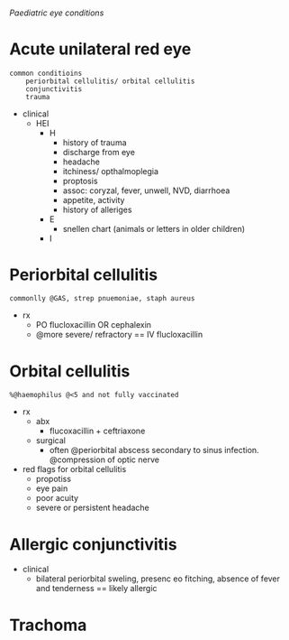 ###### Paediatric eye conditions



# Acute unilateral red eye
    common conditioins
        periorbital cellulitis/ orbital cellulitis
        conjunctivitis
        trauma
- clinical
    + HEI
        * H 
            - history of trauma
            - discharge from eye
            - headache
            - itchiness/ opthalmoplegia
            - proptosis
            - assoc: coryzal, fever, unwell, NVD, diarrhoea
            - appetite, activity
            - history of alleriges
        * E
            - snellen chart (animals or letters in older children)
        * I


# Periorbital cellulitis
    commonlly @GAS, strep pnuemoniae, staph aureus
- rx
    + PO flucloxacillin OR cephalexin 
    + @more severe/ refractory == IV flucloxacillin

# Orbital cellulitis
    %@haemophilus @<5 and not fully vaccinated
- rx
    + abx
        * flucoxacillin + ceftriaxone
    + surgical
        * often @periorbital abscess secondary to sinus infection. @compression of optic nerve
- red flags for orbital cellulitis
    + propotiss
    + eye pain
    + poor acuity
    + severe or persistent headache

# Allergic conjunctivitis
- clinical
    + bilateral periorbital sweling, presenc eo fitching, absence of fever and tenderness == likely allergic



# Trachoma